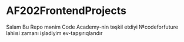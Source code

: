 # AF202FrontendProjects
Salam Bu Repo mənim Code Academy-nin təşkil etdiyi №codeforfuture lahiısi zamanı işlədiyim ev-tapşırıqlarıdır
